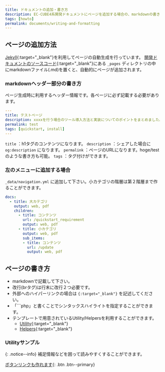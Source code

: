 ```yaml
---
title: ドキュメントの追加・書き方
description: EC-CUBE4系開発ドキュメントにページを追加する場合の、markdownの書き方について説明します。
tags: [howto]
permalink: documents/writing-and-formatting
---
```


## ページの追加方法

[Jekyll](http://jekyllrb-ja.github.io/){:target="_blank"}を利用してページの自動生成を行っています。
[開発ドキュメントのソースコード](https://github.com/EC-CUBE/doc4.ec-cube.net/){:target="_blank"}にある `_pages` ディレクトリの中にmarkdownファイル(.md)を置くと、自動的にページが追加されます。

### markdownヘッダー部分の書き方

ページ生成時に利用するヘッダー情報です。各ページに必ず記載する必要があります。

```yaml
---
title: テストページ
description: xxxxを行う場合のツール導入方法と実装についてのポイントをまとめました。
permalink: test
tags: [quickstart, install]
---
```

`title` ：h1タグのコンテンツになります。
`description` ：シェアした場合に `og:description` になります。
`permalink` ：ページのURLになります。hoge/testのような書き方も可能。
`tags` ：タグ付けができます。

### 左のメニューに追加する場合

`_data/navigation.yml` に追加して下さい。小カテゴリの階層は第２階層まで作ることができます。

```yaml
docs:
  - title: 大カテゴリ
    output: web, pdf
    children:
      - title: コンテンツ
        url: /quickstart_requirement
        output: web, pdf
      - title: 小カテゴリ
        output: web, pdf
        sub_items:
        - title: コンテンツ
          url: /update
          output: web, pdf
```

## ページの書き方

- markdownで記載して下さい。
- 改行(brタグ)は行末に改行２つ必要です。
- 外部へのハイパーリンクの場合は `{:target="_blank"}` を記述してください。
- 「```php」と書くことでシンタックスハイライトを指定することができます。
- テンプレートで用意されているUtility/Helpersを利用することができます。
    - [Utility](https://mmistakes.github.io/minimal-mistakes/docs/utility-classes/){:target="_blank"}
    - [Helpers](https://mmistakes.github.io/minimal-mistakes/docs/helpers/){:target="_blank"}

### Utilityサンプル

{: .notice--info}
補足情報などを囲って読みやすくすることができます。

[ボタンリンクも作れます](#link){: .btn .btn--primary}
